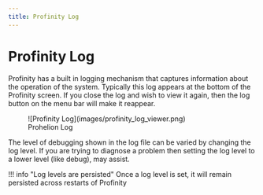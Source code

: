 ```yaml
---
title: Profinity Log
---
```


# Profinity Log

Profinity has a built in logging mechanism that captures information about the operation of the system.  Typically this log appears at the bottom of the Profinity screen.  If you close the log and wish to view it again, then the log button on the menu bar will make it reappear.

<figure markdown>
![Profinity Log](images/profinity_log_viewer.png)
<figcaption>Prohelion Log</figcaption>
</figure>

The level of debugging shown in the log file can be varied by changing the log level.  If you are trying to diagnose a problem then setting the log level to a lower level (like debug), may assist.


!!! info "Log levels are persisted"
    Once a log level is set, it will remain persisted across restarts of Profinity